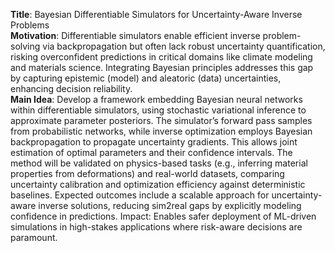 **Title**: Bayesian Differentiable Simulators for Uncertainty-Aware Inverse Problems  
**Motivation**: Differentiable simulators enable efficient inverse problem-solving via backpropagation but often lack robust uncertainty quantification, risking overconfident predictions in critical domains like climate modeling and materials science. Integrating Bayesian principles addresses this gap by capturing epistemic (model) and aleatoric (data) uncertainties, enhancing decision reliability.  
**Main Idea**: Develop a framework embedding Bayesian neural networks within differentiable simulators, using stochastic variational inference to approximate parameter posteriors. The simulator’s forward pass samples from probabilistic networks, while inverse optimization employs Bayesian backpropagation to propagate uncertainty gradients. This allows joint estimation of optimal parameters and their confidence intervals. The method will be validated on physics-based tasks (e.g., inferring material properties from deformations) and real-world datasets, comparing uncertainty calibration and optimization efficiency against deterministic baselines. Expected outcomes include a scalable approach for uncertainty-aware inverse solutions, reducing sim2real gaps by explicitly modeling confidence in predictions. Impact: Enables safer deployment of ML-driven simulations in high-stakes applications where risk-aware decisions are paramount.